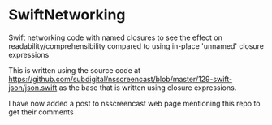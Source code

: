SwiftNetworking
===============

Swift networking code with named closures to see the effect on readability/comprehensibility compared to using in-place 'unnamed' closure expressions

This is written using the source code at https://github.com/subdigital/nsscreencast/blob/master/129-swift-json/json.swift
as the base that is written using closure expressions.

I have now added a post to nsscreencast web page mentioning this repo to get
their comments


